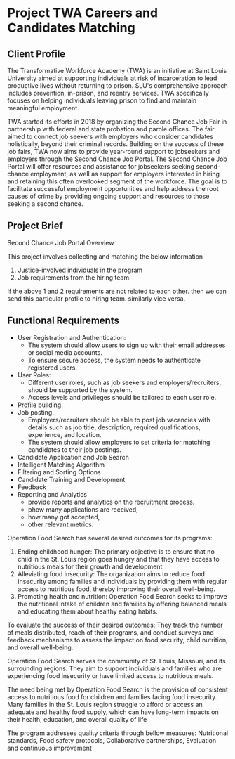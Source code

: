 # Project TWA Careers and Candidates Matching

## Client Profile

The Transformative Workforce Academy (TWA) is an initiative at Saint Louis University aimed at supporting individuals at risk of incarceration to lead productive lives without returning to prison. SLU's comprehensive approach includes prevention, in-prison, and reentry services. TWA specifically focuses on helping individuals leaving prison to find and maintain meaningful employment.

TWA started its efforts in 2018 by organizing the Second Chance Job Fair in partnership with federal and state probation and parole offices. The fair aimed to connect job seekers with employers who consider candidates holistically, beyond their criminal records. Building on the success of these job fairs, TWA now aims to provide year-round support to jobseekers and employers through the Second Chance Job Portal. The Second Chance Job Portal will offer resources and assistance for jobseekers seeking second-chance employment, as well as support for employers interested in hiring and retaining this often overlooked segment of the workforce. The goal is to facilitate successful employment opportunities and help address the root causes of crime by providing ongoing support and resources to those seeking a second chance.

## Project Brief

Second Chance Job Portal Overview

This project involves collecting and matching the below information

1. Justice-involved individuals in the program
2. Job requirements from the hiring team.

If the above 1 and 2 requirements are not related to each other. then we can send this particular profile to hiring team. similarly vice versa.

## Functional Requirements


* User Registration and Authentication:
    * The system should allow users to sign up with their email addresses or social media accounts.
    * To ensure secure access, the system needs to authenticate registered users.
* User Roles:
    * Different user roles, such as job seekers and employers/recruiters, should be supported by the system.
    * Access levels and privileges should be tailored to each user role.
* Profile building.
* Job posting.
    * Employers/recruiters should be able to post job vacancies with details such as job title, description, required qualifications, experience, and location.
    * The system should allow employers to set criteria for matching candidates to their job postings.
* Candidate Application and Job Search
* Intelligent Matching Algorithm
* Filtering and Sorting Options
* Candidate Training and Development
* Feedback
* Reporting and Analytics 
    * provide reports and analytics on the recruitment process. 
    * phow many applications are received, 
    * how many got accepted, 
    * other relevant metrics.




Operation Food Search has several desired outcomes for its programs:

1. Ending childhood hunger: The primary objective is to ensure that no child in the St. Louis region goes hungry and that they have access to nutritious meals for their growth and development.
2. Alleviating food insecurity: The organization aims to reduce food insecurity among families and individuals by providing them with regular access to nutritious food, thereby improving their overall well-being.
3. Promoting health and nutrition: Operation Food Search seeks to improve the nutritional intake of children and families by offering balanced meals and educating them about healthy eating habits.


To evaluate the success of their desired outcomes: They track the number of meals distributed, reach of their programs, and conduct surveys and feedback mechanisms to assess the impact on food security, child nutrition, and overall well-being. 

Operation Food Search serves the community of St. Louis, Missouri, and its surrounding regions. They aim to support individuals and families who are experiencing food insecurity or have limited access to nutritious meals.


The need being met by Operation Food Search is the provision of consistent access to nutritious food for children and families facing food insecurity.
Many families in the St. Louis region struggle to afford or access an adequate and healthy food supply, which can have long-term impacts on their health, education, and overall quality of life


The program addresses quality criteria through bellow measures:
Nutritional standards, Food safety protocols, Collaborative partnerships, Evaluation and continuous improvement

